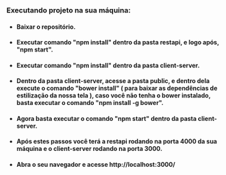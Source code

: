 

### Executando projeto na sua máquina:
- ####  Baixar o repositório.
- ####  Executar comando "npm install" dentro da pasta restapi, e logo após, "npm start".
- ####  Executar comando "npm install" dentro da pasta client-server.
- ####  Dentro da pasta client-server, acesse a pasta public, e dentro dela execute o comando "bower install" ( para baixar as dependências de estilização da nossa tela ), caso você não tenha o bower instalado, basta executar o comando "npm install -g bower".
- ####  Agora basta executar o comando "npm start" dentro da pasta client-server.
- ####  Após estes passos você terá a restapi rodando na porta 4000 da sua máquina e o client-server rodando na porta 3000.
- ####  Abra o seu navegador e acesse http://localhost:3000/
